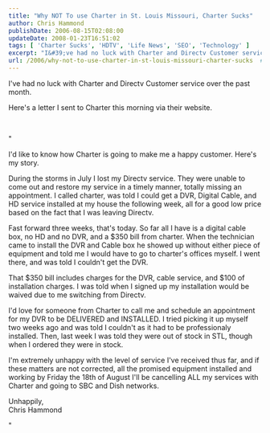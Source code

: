 ```yaml
---
title: "Why NOT To use Charter in St. Louis Missouri, Charter Sucks"
author: Chris Hammond
publishDate: 2006-08-15T02:08:00
updateDate: 2008-01-23T16:51:02
tags: [ 'Charter Sucks', 'HDTV', 'Life News', 'SEO', 'Technology' ]
excerpt: "I&#39;ve had no luck with Charter and Directv Customer service over the past month.Here&#39;s a letter I sent to Charter this morning via their website.&nbsp;&quot;I&#39;d like to know how Charter is going to make me a happy customer. Here&#39;s my story.During the storms in July I lost my Directv service. They were unable to come out and restore my service in a timely manner, totally missing an appointment. I called charter, was told I could get a DVR, Digital Cable, and HD service installed at my house the following week, all for a good low price based on the fact that I was leaving Directv.Fast forward three weeks, that&#39;s today. So far all I have is a digital cable box, no HD and no DVR, and a $350 bill from charter. When the technician came to install the DVR and Cable box he showed up without either piece of equipment and told me I would have to go to charter&#39;s offices myself. I went there, and was told I couldn&#39;t get the DVR. That $350 bill includes charges for the DVR, cable service, and $100 of installation charges. I was told when I signed up my installation would be waived due to me switching from Directv.I&#39;d love for someone from Charter to call me and schedule an appointment for my DVR to be DELIVERED and INSTALLED. I tried picking it up myself two weeks ago and was told I couldn&#39;t as it had to be professionaly installed. Then, last week I was told they were out of stock in STL, though when I ordered they were in stock.I&#39;m extremely unhappy with the level of service I&#39;ve received thus far, and if these matters are not corrected, all the promised equipment installed and working by Friday the 18th of August I&#39;ll be cancelling ALL my services with Charter and going to SBC and Dish networks.Unhappily,Chris..."
url: /2006/why-not-to-use-charter-in-st-louis-missouri-charter-sucks  # Use the generated URL with year
---
```

<p>I&#39;ve had no luck with Charter and Directv Customer service over the past month.</p><p>Here&#39;s a letter I sent to Charter this morning via their website.</p><p>&nbsp;</p><p>&quot;</p><p>I&#39;d like to know how Charter is going to make me a happy customer. Here&#39;s my story.</p><p>During the storms in July I lost my Directv service. They were unable to come out and restore my service in a timely manner, totally missing an appointment. I called charter, was told I could get a DVR, Digital Cable, and HD service installed at my house the following week, all for a good low price based on the fact that I was leaving Directv.</p><p>Fast forward three weeks, that&#39;s today. So far all I have is a digital cable box, no HD and no DVR, and a $350 bill from charter. When the technician came to install the DVR and Cable box he showed up without either piece of equipment and told me I would have to go to charter&#39;s offices myself. I went there, and was told I couldn&#39;t get the DVR. </p><p>That $350 bill includes charges for the DVR, cable service, and $100 of installation charges. I was told when I signed up my installation would be waived due to me switching from Directv.</p><p>I&#39;d love for someone from Charter to call me and schedule an appointment for my DVR to be DELIVERED and INSTALLED. I tried picking it up myself two weeks ago and was told I couldn&#39;t as it had to be professionaly installed. Then, last week I was told they were out of stock in STL, though when I ordered they were in stock.</p><p>I&#39;m extremely unhappy with the level of service I&#39;ve received thus far, and if these matters are not corrected, all the promised equipment installed and working by Friday the 18th of August I&#39;ll be cancelling ALL my services with Charter and going to SBC and Dish networks.</p><p>Unhappily,<br />Chris Hammond<br /></p><p>&quot;</p>
